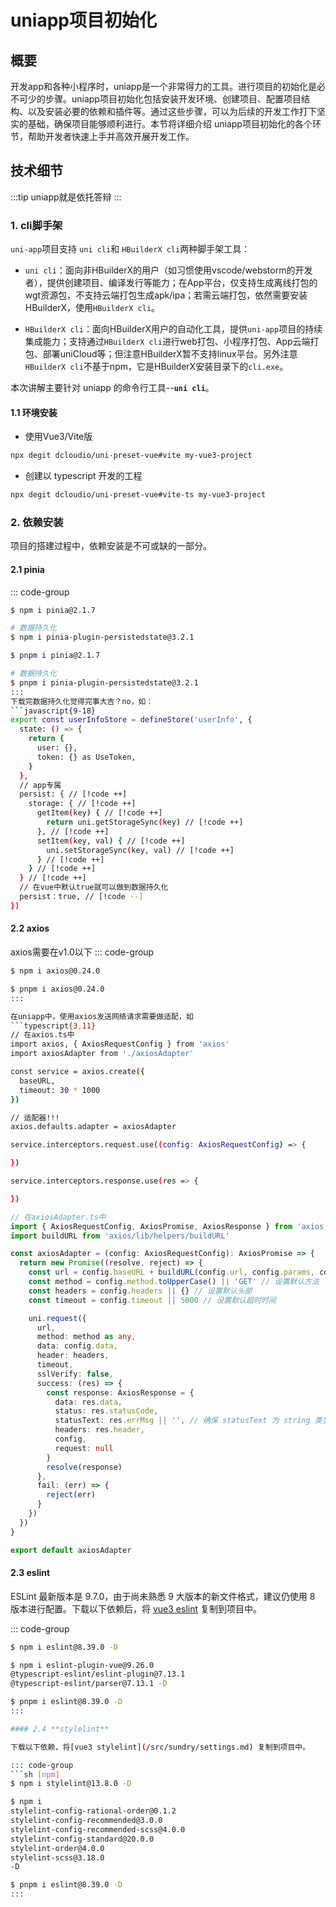# uniapp项目初始化

## 概要
开发app和各种小程序时，uniapp是一个非常得力的工具。进行项目的初始化是必不可少的步骤。uniapp项目初始化包括安装开发环境、创建项目、配置项目结构、以及安装必要的依赖和插件等。通过这些步骤，可以为后续的开发工作打下坚实的基础，确保项目能够顺利进行。本节将详细介绍 uniapp项目初始化的各个环节，帮助开发者快速上手并高效开展开发工作。

## 技术细节
:::tip
uniapp就是依托答辩
:::
### 1. cli脚手架
`uni-app`项目支持 `uni cli`和 `HBuilderX cli`两种脚手架工具：
* `uni cli`：面向非HBuilderX的用户（如习惯使用vscode/webstorm的开发者），提供创建项目、编译发行等能力；在App平台，仅支持生成离线打包的wgt资源包，不支持云端打包生成apk/ipa；若需云端打包，依然需要安装HBuilderX，使用`HBuilderX cli`。

* `HBuilderX cli`：面向HBuilderX用户的自动化工具，提供`uni-app`项目的持续集成能力；支持通过`HBuilderX cli`进行web打包、小程序打包、App云端打包、部署uniCloud等；但注意HBuilderX暂不支持linux平台。另外注意`HBuilderX cli`不基于npm，它是HBuilderX安装目录下的`cli.exe`。

本次讲解主要针对 uniapp 的命令行工具--**`uni cli`**。

#### 1.1 环境安装
* 使用Vue3/Vite版
```sh
npx degit dcloudio/uni-preset-vue#vite my-vue3-project
```
* 创建以 typescript 开发的工程
```sh
npx degit dcloudio/uni-preset-vue#vite-ts my-vue3-project
```
### 2. 依赖安装
项目的搭建过程中，依赖安装是不可或缺的一部分。

#### 2.1 **pinia**
::: code-group
```sh [npm]
$ npm i pinia@2.1.7

# 数据持久化
$ npm i pinia-plugin-persistedstate@3.2.1
```
```sh [pnpm]
$ pnpm i pinia@2.1.7

# 数据持久化
$ pnpm i pinia-plugin-persistedstate@3.2.1
:::
下载完数据持久化觉得完事大吉？no，如：
```javascript{9-18}
export const userInfoStore = defineStore('userInfo', {
  state: () => {
    return {
      user: {},
      token: {} as UseToken,
    }
  },
  // app专属
  persist: { // [!code ++]
    storage: { // [!code ++]
      getItem(key) { // [!code ++]
        return uni.getStorageSync(key) // [!code ++]
      }, // [!code ++]
      setItem(key, val) { // [!code ++]
        uni.setStorageSync(key, val) // [!code ++]
      } // [!code ++]
    } // [!code ++]
  } // [!code ++]
  // 在vue中默认true就可以做到数据持久化
  persist：true, // [!code --]
})
```
#### 2.2 **axios**
axios需要在v1.0以下
::: code-group
```sh [npm]
$ npm i axios@0.24.0
```
```sh [pnpm]
$ pnpm i axios@0.24.0
:::

在uniapp中，使用axios发送网络请求需要做适配，如
```typescript{3,11}
// 在axios.ts中 
import axios, { AxiosRequestConfig } from 'axios'
import axiosAdapter from './axiosAdapter'

const service = axios.create({
  baseURL,
  timeout: 30 * 1000
})

// 适配器!!!
axios.defaults.adapter = axiosAdapter

service.interceptors.request.use((config: AxiosRequestConfig) => {

})

service.interceptors.response.use(res => {

})
```
```typescript
// 在axiosAdapter.ts中
import { AxiosRequestConfig, AxiosPromise, AxiosResponse } from 'axios'
import buildURL from 'axios/lib/helpers/buildURL'

const axiosAdapter = (config: AxiosRequestConfig): AxiosPromise => {
  return new Promise((resolve, reject) => {
    const url = config.baseURL + buildURL(config.url, config.params, config.paramsSerializer) // 确保 url 为 string 类型
    const method = config.method.toUpperCase() || 'GET' // 设置默认方法
    const headers = config.headers || {} // 设置默认头部
    const timeout = config.timeout || 5000 // 设置默认超时时间

    uni.request({
      url,
      method: method as any,
      data: config.data,
      header: headers,
      timeout,
      sslVerify: false,
      success: (res) => {
        const response: AxiosResponse = {
          data: res.data,
          status: res.statusCode,
          statusText: res.errMsg || '', // 确保 statusText 为 string 类型
          headers: res.header,
          config,
          request: null
        }
        resolve(response)
      },
      fail: (err) => {
        reject(err)
      }
    })
  })
}

export default axiosAdapter
```

#### 2.3 **eslint**

ESLint 最新版本是 9.7.0，由于尚未熟悉 9 大版本的新文件格式，建议仍使用 8 版本进行配置。下载以下依赖后，将 [vue3 eslint](/src/sundry/settings.md) 复制到项目中。

::: code-group
```sh [npm]
$ npm i eslint@8.39.0 -D

$ npm i eslint-plugin-vue@9.26.0
@typescript-eslint/eslint-plugin@7.13.1
@typescript-eslint/parser@7.13.1 -D
```
```sh [pnpm]
$ pnpm i eslint@8.39.0 -D
:::

#### 2.4 **stylelint**

下载以下依赖，将[vue3 stylelint](/src/sundry/settings.md) 复制到项目中。

::: code-group
```sh [npm]
$ npm i stylelint@13.8.0 -D

$ npm i
stylelint-config-rational-order@0.1.2
stylelint-config-recommended@3.0.0
stylelint-config-recommended-scss@4.0.0
stylelint-config-standard@20.0.0
stylelint-order@4.0.0
stylelint-scss@3.18.0
-D
```
```sh [pnpm]
$ pnpm i eslint@8.39.0 -D
:::
